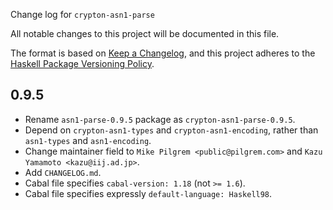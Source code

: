 Change log for `crypton-asn1-parse`

All notable changes to this project will be documented in this file.

The format is based on [Keep a Changelog](https://keepachangelog.com/en/1.0.0/),
and this project adheres to the
[Haskell Package Versioning Policy](https://pvp.haskell.org/).

## 0.9.5

* Rename `asn1-parse-0.9.5` package as `crypton-asn1-parse-0.9.5`.
* Depend on `crypton-asn1-types` and `crypton-asn1-encoding`, rather than
  `asn1-types` and `asn1-encoding`.
* Change maintainer field to `Mike Pilgrem <public@pilgrem.com>` and
  `Kazu Yamamoto <kazu@iij.ad.jp>`.
* Add `CHANGELOG.md`.
* Cabal file specifies `cabal-version: 1.18` (not `>= 1.6`).
* Cabal file specifies expressly `default-language: Haskell98`.
